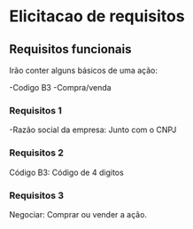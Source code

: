 # Elicitacao de requisitos

## Requisitos funcionais
Irão conter alguns básicos de uma ação:


-Codigo B3
-Compra/venda

### Requisitos 1

-Razão social da empresa: Junto com o CNPJ

### Requisitos 2

Código B3: Código de 4 digitos

### Requisitos 3

Negociar: Comprar ou vender a ação.

